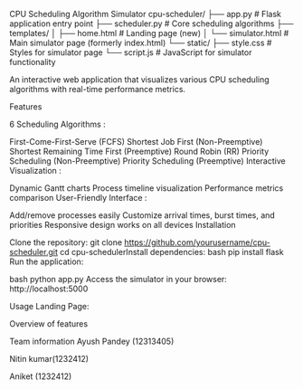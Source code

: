 CPU Scheduling Algorithm Simulator
cpu-scheduler/
├── app.py                 # Flask application entry point
├── scheduler.py           # Core scheduling algorithms
├── templates/
│   ├── home.html          # Landing page (new)
│   └── simulator.html     # Main simulator page (formerly index.html)
└── static/
    ├── style.css          # Styles for simulator page
    └── script.js          # JavaScript for simulator functionality

An interactive web application that visualizes various CPU scheduling algorithms with real-time performance metrics.

Features

6 Scheduling Algorithms :

First-Come-First-Serve (FCFS)
Shortest Job First (Non-Preemptive)
Shortest Remaining Time First (Preemptive)
Round Robin (RR)
Priority Scheduling (Non-Preemptive)
Priority Scheduling (Preemptive)
Interactive Visualization :

Dynamic Gantt charts
Process timeline visualization
Performance metrics comparison
User-Friendly Interface :

Add/remove processes easily
Customize arrival times, burst times, and priorities
Responsive design works on all devices
Installation

Clone the repository:
git clone https://github.com/yourusername/cpu-scheduler.git
cd cpu-schedulerInstall dependencies:
bash pip install flask Run the application:

bash python app.py Access the simulator in your browser: http://localhost:5000

Usage Landing Page:

Overview of features

Team information Ayush Pandey (12313405) 

Nitin kumar(1232412)

Aniket (1232412)

